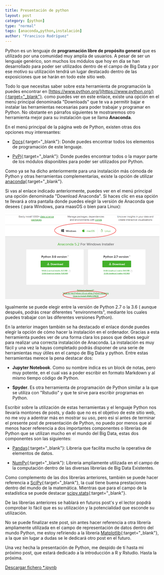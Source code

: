 ```yaml
---
title: Presentación de python
layout: post
category: [python]
type: "normal"
tags: [anaconda,python,instalación]
author: "Francisco Rodríguez"
---
```

Python es un lenguaje de **programación libre de propósito general** que es utilizado por una comunidad muy amplia de usuarios. A pesar de ser un lenguaje genérico, son muchos los módulos que hoy en día se han desarrollado para poder ser utilizados dentro de el campo de Big Data y por ese motivo su utilización tendrá un lugar destacado dentro de las exposiciones que se harán en todo este sitio web.

Todo lo que necesitas saber sobre esta herramienta de programación la puedes encontrar en [https://www.python.org/](https://www.python.org/){:target="_blank"}. como puedes ver en este enlace, existe una opción en el menú principal denominada "Downloads" que te va a permitir bajar e instalar las herramientas necesarias para poder trabajar y programar en Python. No obstante en párrafos siguientes te mostraremos otro herramienta mejor para su instalación que se llama **Anaconda**.

En el menú principal de la página web de Python, existen otras dos opciones muy interesantes:

* [Docs](https://docs.python.org/3/){:target="_blank"}: Donde puedes encontrar todos los elementos de programación de este lenguaje.

* [PyPi](https://pypi.org/){:target="_blank"}: Donde puedes encontrar todos o la mayor parte de los módulos disponibles para poder ser utilizados por Python.

Como ya se ha dicho anteriormente para una instalación más cómoda de Python y otras herramientas complementarias, existe la opción de utilizar [anaconda](https://anaconda.org/){:target="_blank"}.

Si  vas al enlace indicado anteriormente, puedes ver en el menú principal una opción denominada "Download Anaconda". Si haces clic en esa opción te llevará a otra pantalla donde puedes elegir la versión de Anaconda que desees ( para Windows, para maasOS o bien para Linux): 

![Download Anaconda](../img/Anaconda/install.PNG)

Igualmente se puede elegir entre la versión de Python 2.7 o la 3.6 ( aunque después, podrás crear diferentes "environments", mediante los cuales puedes trabajar con las diferentes versiones Python).

En la anterior imagen también se ha destacado el enlace donde puedes elegir la opción de cómo hacer la instalación en el ordenador. Gracias  a esta herramienta puedes ver de una forma clara los pasos que debes seguir para realizar una correcta instalación de Anaconda. La instalación es muy fácil y una vez la hayas completado podrás disponer de una serie de herramientas muy útiles en el campo de Big Data y python. Entre estas herramientas merece la pena destacar dos:

* **Jupyter Notebook**. Como su nombre indica es un  block de notas, pero muy potente, en el cual vas a poder escribir en formato Markdown y al mismo tiempo código de Python.

* **Spyder**. Es otra herramienta de programación de Python similar a la que se utiliza con "Rstudio" y que te sirve para escribir programas en Python.

Escribir sobre la utilización de estas herramientas y el lenguaje Python nos llevaría montones de posts, y dado que no es el objetivo de este sitio web, no me voy a adentrar más en mostrar su uso, pero esi sí antes de terminar el presente post de presentación de Python, no puedo por menos que al menos hacer referencia a dos importantes componentes o librerías de Python que se utilizan mucho en el mundo del Big Data, estas dos componentes son las siguientes:

* [Pandas](https://pandas.pydata.org/){:target="_blank"}: Libreria que facilita mucho la operativa de elementos de datos.

* [NumPy](http://www.numpy.org/){:target="_blank"}: Libreria ampliamente utilizada en el campo de la computación dentro de las diversas librerías de Big Data Existentes. 

Como complemento de las dos librerías anteriores, también se puede hacer referencia a [SciPy](https://www.scipy.org/scipylib/index.html){:target="_blank"}, la cual tiene buena prestaciones dentro del mundo de la matemática. Mientras que para el campo de la estadística se puede destacar [scipy.stats](https://docs.scipy.org/doc/scipy/reference/tutorial/stats.html){:target="_blank"}.

De las librerías anteriores se hablará en futuros post's y el lector popdrá comprobar lo fácil que es su utilización y la potencialidad que esconde su utilización.

No se puede finalizar este post, sin antes hacer referencia a otra librería ampliamente utilizada en el campo de representación de datos dentro del mundo Python, me estoy refiriendo a la librería [Matplotlib](https://matplotlib.org/){:target="_blank"}, a la que sin lugar a dudas se le dedicará otro post en el futuro.

Una vez hecha la presentación de Python, me despido de tí hasta mi próximo post, que estará dedicado a la introducción a R y Rstudio. Hasta la próxima.

<a href="../_jupyter/Intro_Python.ipynb" download>Descargar fichero *.ipynb</a>







